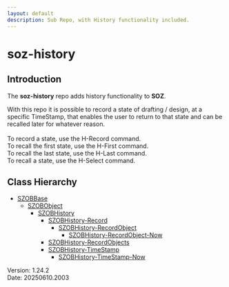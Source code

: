 ```yaml
---
layout: default
description: Sub Repo, with History functionality included.
---
```


# soz-history

## Introduction

The **soz-history** repo adds history functionality to **SOZ**.

With this repo it is possible to record a state of drafting / design, at a specific TimeStamp, that enables the user to return to that state and can be recalled later for whatever reason.  
<br>
To record a state, use the H-Record command.  
To recall the first state, use the H-First command.  
To recall the last state, use the H-Last command.  
To recall a state, use the H-Select command.  

## Class Hierarchy

- [SZOBBase](/classes/SZOBBase.html)
  - [SZOBObject](/classes/SZOBObject.html)
    - [SZOBHistory](/classes/SZOBHistory.html)
      - [SZOBHistory-Record](/classes/SZOBHistory-Record.html)
        - [SZOBHistory-RecordObject](/classes/SZOBHistory-RecordObject.html)
          - [SZOBHistory-RecordObject-Now](/classes/SZOBHistory-RecordObject-Now.html)
      - [SZOBHistory-RecordObjects](/classes/SZOBHistory-RecordObjects.html)
      - [SZOBHistory-TimeStamp](/classes/SZOBHistory-TimeStamp.html)
        - [SZOBHistory-TimeStamp-Now](/classes/SZOBHistory-TimeStamp-Now.html)

Version:  1.24.2
<br>
Date: 20250610.2003
